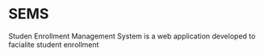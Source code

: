 # SEMS
Studen Enrollment Management System is a web application developed to facialite student enrollment
